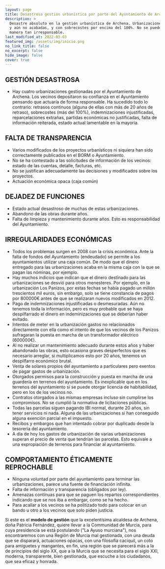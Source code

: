 ```yaml
---
layout: page
title: Desastrosa gestión urbanística por parte del Ayuntamiento de Archena
description: >
  Desastre absoluto en la gestión urbanística de Archena. Urbanizaciones con más de **20 años** desde su inicio 
  y aún no acabadas, y con sobrecostes por encima del 100%. No se puede gestionar el dinero de los vecinos de una 
  manera tan irresponsable. 
last_modified_at: 2022-03-03
featured_img: /assets/img/inicio.png
no_link_title: false 
no_excerpt: false 
hide_image: false
cover: true
---
```


## GESTIÓN DESASTROSA
- Hay cuatro urbanizaciones gestionadas por el Ayuntamiento de Archena. Los vecinos depositaron su confianza en el 
Ayuntamiento pensando que actuaría de forma responsable. Ha sucedido todo lo contrario: retrasos contínuos (alguna
de ellas con más de 20 años de retraso), sobrecostes (más del 100%), indemnizaciones injustificadas, reparcelaciones
extrañas, partidas económicas no justificadas, falta de información reiterada, estado actual lamentable en la mayoría.

## FALTA DE TRANSPARENCIA
- Varios modificados de los proyectos urbanísticos ni siquiera han sido correctamente publicados en el BORM o Ayuntamiento.
- No se ha contestado a las solicitudes de información de los vecinos: estado de las cuentas, detalle, facturas, etc.
- No se justifican adecuadamente las decisiones y modificados sobre los proyectos.
- Actuación económica opaca (caja común)

## DEJADEZ DE FUNCIONES
- Estado actual desastroso de muchas de estas urbanizaciones.
- Abandono de las obras durante años.
- Falta de limpieza y mantenimiento durante años. Esto es responsabilidad del Ayuntamiento.

## IRREGULARIDADES ECONÓMICAS
- Todos los problemas surgen en 2008 con la crisis económica. Ante la falta de fondos del Ayuntamiento (endeudado) se
permite a los ayuntamientos utilizar una caja común. De modo que el dinero entregado para las urbanizaciones acaba en
la misma caja con la que se pagan las nóminas, por ejemplo. 
- Hay muchos indicios que indican que el dinero destinado para las urbanizaciones se desvió para otros menesteres. Por
ejemplo, en la urbanización Los Panizos, por estas fechas se había pagado un millón trescientos mil euros, sin embargo,
solo se tiene constancia de pagos por 800000€ antes de que se realizaran nuevos modificados en 2012.
- Pago de indemnizaciones injustificadas o desmesuradas. Aún no tenemos toda la información, pero es muy probable que se
haya despilfarrado el dinero en indeminizaciones que se deberían haber evitado.
- Intentos de meter en la urbanización gastos no relacionados directamente con ella como el intento de que los vecinos
de los Panizos sufragaran la puesta en marcha de un transformador eléctrico (600000€).
- Al no realizar un mantenimiento adecuado durante estos años y haber abandonado las obras, esto ocasiona graves 
desperfectos que es necesario arreglar, si multiplicamos esto por 20 años, tenemos un despilfarro económico brutal.
- Venta de solares propios del ayuntamiento a particulares pero exentos de pagar gastos de urbanización.
- Otorgados permisos para la construcción y puesta en marcha de una guardería en terrenos del ayuntamiento. Es inexplicable
que en los terrenos del ayuntamiento sí se puede otorgar licencia de habitabilidad, pero en los de los vecinos no.
- Contratos otorgados a las mismas empresas incluso sin cumplirse los compromisos. No se cumplió la normativa de 
licitaciones públicas.
- Todas las parcelas siguen pagando IBI normal, durante 20 años, sin tener servicios ni nada. Alguna de las urbanizaciones
si han conseguido alguna exención parcial en el impuesto.
- Recibos y embargos que han intentado cobrar por duplicado desde la tesorería del ayuntamiento. 
- A día de hoy los gastos de urbanización de varias urbanizaciones superan el precio de venta que tendrían las parcelas. Esto equivale a una expropiación de terrenos para financiar al ayuntamiento.

## COMPORTAMIENTO ÉTICAMENTE REPROCHABLE
- Ninguna voluntad por parte del ayuntamiento para terminar las urbanizaciones, parece una fuente de financiación infinita.
- Falta de información y transparencia (obligados por ley).
- Amenazas contínuas para que se paguen los repartos correspondientes indicando que se nos iba a embargar, como se ha hecho.
- Para acallar a los vecinos se ha politizado todo para colocar en un bando u otro a los vecinos que solo piden justicia.


Si este es el **modelo de gestión** que la excelentísima alcaldesa de Archena, doña Patricia Fernández, quiere llevar a la 
Communidad de Murcia, para cuya presidencia se está postulando ("La Ayuso murciana"), nos encontraremos con una Región de
Murcia mal gestionada, con una deuda que se disparará, actuaciones opacas, con una filosofía caciquil, un coto para amiguetes
y mangantes, en fin, una región que se parecerá más a la de principios del siglo XX, que a la Murcia que se necesita para 
el siglo XXI, moderna, transparente, bien gestionada, que escuche a los ciudadanos, que sea eficaz y honrada.

